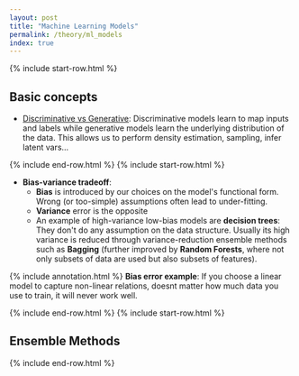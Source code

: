 ```yaml
---
layout: post
title: "Machine Learning Models"
permalink: /theory/ml_models
index: true
---
```

{% include start-row.html %}

## Basic concepts

- [Discriminative vs Generative](https://campusai.github.io/ml/generative_models): Discriminative models learn to map inputs and labels while generative models learn the underlying distribution of the data. This allows us to perform density estimation, sampling, infer latent vars...

{% include end-row.html %}
{% include start-row.html %}

- **Bias-variance tradeoff**:
  - **Bias** is introduced by our choices on the model's functional form. Wrong (or too-simple) assumptions often lead to under-fitting.
  - **Variance** error is the opposite
  - An example of high-variance low-bias models are **decision trees**: They don't do any assumption on the data structure. Usually its high variance is reduced through variance-reduction ensemble methods such as **Bagging** (further improved by **Random Forests**, where not only subsets of data are used but also subsets of features).

{% include annotation.html %}
**Bias error example**: If you choose a linear model to capture non-linear relations, doesnt matter how much data you use to train, it will never work well.

{% include end-row.html %}
{% include start-row.html %}


## Ensemble Methods

{% include end-row.html %}
